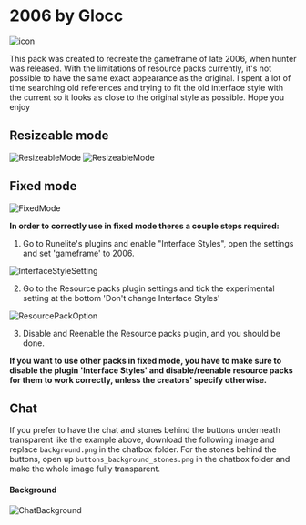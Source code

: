 # 2006 by Glocc

![icon](https://i.imgur.com/8Y2vnVB.png)

This pack was created to recreate the gameframe of late 2006, when hunter was released. With the limitations of resource packs currently, it's not possible to have the same exact appearance as the original. I spent a lot of time searching old references and trying to fit the old interface style with the current so it looks as close to the original style as possible.
Hope you enjoy

## Resizeable mode
![ResizeableMode](https://i.imgur.com/EI1G2v0.png)
![ResizeableMode](https://i.imgur.com/LOmyozQ.png)

## Fixed mode
![FixedMode](https://i.imgur.com/5WMXJEG.png)

**In order to correctly use in fixed mode theres a couple steps required:**
1. Go to Runelite's plugins and enable "Interface Styles", open the settings and set 'gameframe' to 2006.

![InterfaceStyleSetting](https://i.imgur.com/tRdE7xx.png)

2. Go to the Resource packs plugin settings and tick the experimental setting at the bottom 'Don't change Interface Styles'

![ResourcePackOption](https://i.imgur.com/y1PH1Jt.png)

3. Disable and Reenable the Resource packs plugin, and you should be done.

**If you want to use other packs in fixed mode, you have to make sure to disable the plugin 'Interface Styles' and disable/reenable resource packs for them to work correctly, unless the creators' specify otherwise.**

## Chat
If you prefer to have the chat and stones behind the buttons underneath transparent like the example above, download the following image and replace `background.png` in the chatbox folder. For the stones behind the buttons, open up `buttons_background_stones.png` in the chatbox folder and make the whole image fully transparent.

#### Background
![ChatBackground](https://i.imgur.com/yHgxSTe.png)

